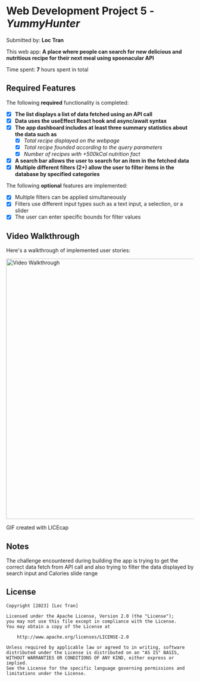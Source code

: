 # Web Development Project 5 - *YummyHunter*

Submitted by: **Loc Tran**

This web app: **A place where people can search for new delicious and nutritious recipe for their next meal using spoonacular API**

Time spent: **7** hours spent in total

## Required Features

The following **required** functionality is completed:

- [x] **The list displays a list of data fetched using an API call**
- [x] **Data uses the useEffect React hook and async/await syntax**
- [x] **The app dashboard includes at least three summary statistics about the data such as**
  - [x] *Total recipe displayed on the webpage*
  - [x] *Total recipe founded according to the query parameters*
  - [x] *Number of recipes with +500kCal nutrition fact*
- [x] **A search bar allows the user to search for an item in the fetched data**
- [x] **Multiple different filters (2+) allow the user to filter items in the database by specified categories**

The following **optional** features are implemented:

- [x] Multiple filters can be applied simultaneously
- [x] Filters use different input types such as a text input, a selection, or a slider
- [x] The user can enter specific bounds for filter values

## Video Walkthrough

Here's a walkthrough of implemented user stories:

<img src='https://imgur.com/TLNsMKF.gif' title='Video Walkthrough' width='700' alt='Video Walkthrough' />

<!-- Replace this with whatever GIF tool you used! -->
GIF created with LICEcap
<!-- Recommended tools:
[Kap](https://getkap.co/) for macOS
[ScreenToGif](https://www.screentogif.com/) for Windows
[peek](https://github.com/phw/peek) for Linux. -->

## Notes

The challenge encountered during building the app is trying to get the correct data fetch from API call and also trying to filter the data displayed by search input
and Calories slide range

## License

    Copyright [2023] [Loc Tran]

    Licensed under the Apache License, Version 2.0 (the "License");
    you may not use this file except in compliance with the License.
    You may obtain a copy of the License at

        http://www.apache.org/licenses/LICENSE-2.0

    Unless required by applicable law or agreed to in writing, software
    distributed under the License is distributed on an "AS IS" BASIS,
    WITHOUT WARRANTIES OR CONDITIONS OF ANY KIND, either express or implied.
    See the License for the specific language governing permissions and
    limitations under the License.